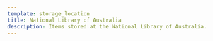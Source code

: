 ```yaml
---
template: storage_location
title: National Library of Australia
description: Items stored at the National Library of Australia.
---
```

